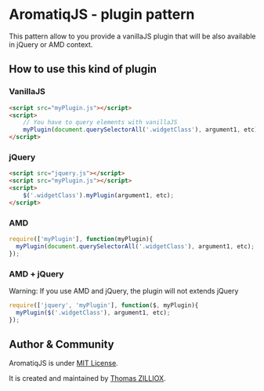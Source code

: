 AromatiqJS - plugin pattern
==========

This pattern allow to you provide a vanillaJS plugin that will be also available in jQuery or AMD context.

How to use this kind of plugin
-------------

### VanillaJS

```html
<script src="myPlugin.js"></script>
<script>
	// You have to query elements with vanillaJS
	myPlugin(document.querySelectorAll('.widgetClass'), argument1, etc);
</script>
```

### jQuery

```html
<script src="jquery.js"></script>
<script src="myPlugin.js"></script>
<script>
	$('.widgetClass').myPlugin(argument1, etc);
</script>
```

### AMD

```js
require(['myPlugin'], function(myPlugin){
  myPlugin(document.querySelectorAll('.widgetClass'), argument1, etc);
});
```

### AMD + jQuery

Warning: If you use AMD and jQuery, the plugin will not extends jQuery

```js
require(['jquery', 'myPlugin'], function($, myPlugin){
  myPlugin($('.widgetClass'), argument1, etc);
});
```

Author & Community
--------

AromatiqJS is under [MIT License](http://opensource.org/licenses/MIT).

It is created and maintained by [Thomas ZILLIOX](http://zilliox.me).
